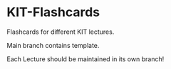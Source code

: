 # KIT-Flashcards

Flashcards for different KIT lectures. 

Main branch contains template. 

Each Lecture should be maintained in its own branch!
